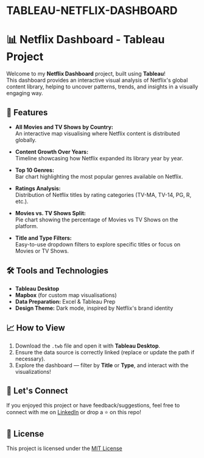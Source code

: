 # TABLEAU-NETFLIX-DASHBOARD

# 📊 Netflix Dashboard - Tableau Project

Welcome to my **Netflix Dashboard** project, built using **Tableau**!  
This dashboard provides an interactive visual analysis of Netflix's global content library, helping to uncover patterns, trends, and insights in a visually engaging way.

## 🚀 Features

- **All Movies and TV Shows by Country:**  
  An interactive map visualising where Netflix content is distributed globally.

- **Content Growth Over Years:**  
  Timeline showcasing how Netflix expanded its library year by year.

- **Top 10 Genres:**  
  Bar chart highlighting the most popular genres available on Netflix.

- **Ratings Analysis:**  
  Distribution of Netflix titles by rating categories (TV-MA, TV-14, PG, R, etc.).

- **Movies vs. TV Shows Split:**  
  Pie chart showing the percentage of Movies vs TV Shows on the platform.

- **Title and Type Filters:**  
  Easy-to-use dropdown filters to explore specific titles or focus on Movies or TV Shows.

## 🛠️ Tools and Technologies

- **Tableau Desktop**
- **Mapbox** (for custom map visualisations)
- **Data Preparation:** Excel & Tableau Prep
- **Design Theme:** Dark mode, inspired by Netflix's brand identity

## 📈 How to View

1. Download the `.twb` file and open it with **Tableau Desktop**.
2. Ensure the data source is correctly linked (replace or update the path if necessary).
3. Explore the dashboard — filter by **Title** or **Type**, and interact with the visualizations!

## 🤝 Let's Connect

If you enjoyed this project or have feedback/suggestions, feel free to connect with me on [LinkedIn](https://www.linkedin.com/in/shubham2323/) or drop a ⭐️ on this repo!

## 📜 License

This project is licensed under the [MIT License](LICENSE)
